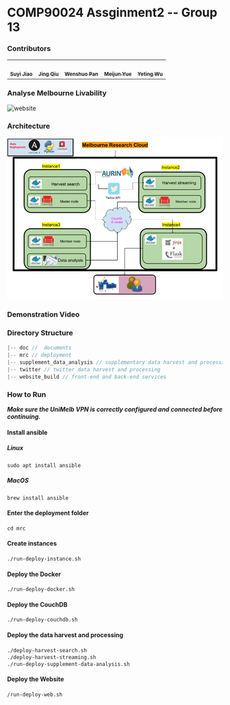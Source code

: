 # COMP90024 Assginment2 -- Group 13

### Contributors
<table>
  <tr>
    <td align="center"><a href="https://github.com/luck617"><img src="https://avatars.githubusercontent.com/u/81281138?v=4" width="100px;" alt=""/><br /><sub><b>Suyi Jiao</b></sub></a><br /></td>
    <td align="center"><a href="https://github.com/cocoqiu51"><img src="https://avatars.githubusercontent.com/u/81216697?v=4" width="100px;" alt=""/><br /><sub><b>Jing Qiu</b></sub></a><br /></td>
    <td align="center"><a href="https://github.com/wenshuop"><img src="https://avatars.githubusercontent.com/u/81140654?v=4" width="100px;" alt=""/><br /><sub><b>Wenshuo Pan</b></sub></a><br /></td>
    <td align="center"><a href="https://github.com/MEIJUN-YUE"><img src="https://avatars.githubusercontent.com/u/81339621?v=4" width="100px;" alt=""/><br /><sub><b>Meijun Yue</b></sub></a><br /></td>
    <td align="center"><a href="https://github.com/TinaWuuu"><img src="https://avatars.githubusercontent.com/u/51089144?v=4" width="100px;" alt=""/><br /><sub><b>Yeting Wu</b></sub></a><br /></td>
  </tr>
</table>

###  Analyse Melbourne Livability
![website](./doc/homepage.png)

### Architecture
![architecture](./doc/architecture.png)

### Demonstration Video

### Directory Structure
```js
|-- doc //  documents
|-- mrc // deployment
|-- supplement_data_analysis // supplementary data harvest and processing
|-- twitter // twitter data harvest and processing
|-- website_build // front-end and back-end services
```

### How to Run
***Make sure the UniMelb VPN is correctly configured and connected before continuing.*** 
#### Install ansible
##### Linux

```
sudo apt install ansible
```

##### MacOS

```
brew install ansible
```
#### Enter the deployment folder
```
cd mrc
```
#### Create instances
```
./run-deploy-instance.sh
```
#### Deploy the Docker
```
./run-deploy-docker.sh
```
#### Deploy the CouchDB
```
./run-deploy-couchdb.sh
```
#### Deploy the data harvest and processing
```
./deploy-harvest-search.sh 
./deploy-harvest-streaming.sh
./run-deploy-supplement-data-analysis.sh
```
#### Deploy the Website
```
/run-deploy-web.sh
```
